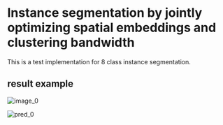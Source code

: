 # Instance segmentation by jointly optimizing spatial embeddings and clustering bandwidth

This is a test implementation for 8 class instance segmentation.

## result example 


![image_0](https://user-images.githubusercontent.com/39827302/82140790-46cdbe00-986c-11ea-9340-83001a63641f.png)


![pred_0](https://user-images.githubusercontent.com/39827302/82140799-5baa5180-986c-11ea-97b3-86244a18cde1.png)
